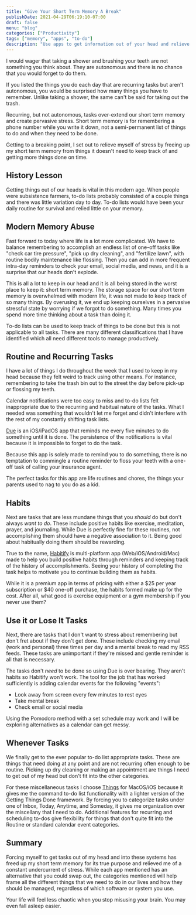 ```yaml
---
title: "Give Your Short Term Memory A Break"
publishDate: 2021-04-29T06:19:10-07:00
draft: false
menu: "blog"
categories: ["Productivity"]
tags: ["memory", "apps", "to-do"]
description: "Use apps to get information out of your head and relieve your short term memory from overuse."
---
```


I would wager that taking a shower and brushing your teeth are not something you think about. They are autonomous and there is no chance that you would forget to do them.

If you listed the things you do each day that are recurring tasks but aren't autonomous, you would be surprised how many things you have to remember. Unlike taking a shower, the same can't be said for taking out the trash.

Recurring, but not autonomous, tasks over-extend our short term memory and create pervasive stress. Short term memory is for remembering a phone number while you write it down, not a semi-permanent list of things to do and when they need to be done.

Getting to a breaking point, I set out to relieve myself of stress by freeing up my short term memory from things it doesn't need to keep track of and getting more things done on time.

## History Lesson

Getting things out of our heads is vital in this modern age. When people were subsistence farmers, to-do lists probably consisted of a couple things and there was little variation day to day. To-do lists would have been your daily routine for survival and relied little on your memory.

## Modern Memory Abuse

Fast forward to today where life is a lot more complicated. We have to balance remembering to accomplish an endless list of one-off tasks like "check car tire pressure", "pick up dry cleaning", and "fertilize lawn", with routine bodily maintenance like flossing. Then you can add in more frequent intra-day reminders to check your email, social media, and news, and it is a surprise that our heads don't explode.

This is all a lot to keep in our head and it is all being stored in the worst place to keep it: short term memory. The storage space for our short term memory is overwhelmed with modern life, it was not made to keep track of so many things. By overusing it, we end up keeping ourselves in a pervasive stressful state by worrying if we forgot to do something. Many times you spend more time thinking about a task than doing it.

To-do lists can be used to keep track of things to be done but this is not applicable to all tasks. There are many different classifications that I have identified which all need different tools to manage productively.

## Routine and Recurring Tasks

I have a lot of things I do throughout the week that I used to keep in my head because they felt weird to track using other means. For instance, remembering to take the trash bin out to the street the day before pick-up or flossing my teeth.

Calendar notifications were too easy to miss and to-do lists felt inappropriate due to the recurring and habitual nature of the tasks. What I needed was something that wouldn't let me forget and didn't interfere with the rest of my constantly shifting task lists.

[Due](https://www.dueapp.com) is an iOS/iPadOS app that reminds me every five minutes to do something until it is done. The persistence of the notifications is vital because it is impossible to forget to do the task.

Because this app is solely made to remind you to do something, there is no temptation to commingle a routine reminder to floss your teeth with a one-off task of calling your insurance agent.

The perfect tasks for this app are life routines and chores, the things your parents used to nag to you do as a kid.

## Habits

Next are tasks that are less mundane things that you _should_ do but don't always _want to do_. These include positive habits like exercise, meditation, prayer, and journaling. While Due is perfectly fine for these routines, not accomplishing them should have a negative association to it. Being good about habitually doing them should be rewarding.

True to the name, [Habitify](https://www.habitify.me) is multi-platform app (Web/iOS/Android/Mac) made to help you build positive habits through reminders and keeping track of the history of accomplishments. Seeing your history of completing the task helps to motivate you to continue building them as habits.

While it is a premium app in terms of pricing with either a $25 per year subscription or $40 one-off purchase, the habits formed make up for the cost. After all, what good is exercise equipment or a gym membership if you never use them?

## Use it or Lose It Tasks

Next, there are tasks that I don't want to stress about remembering but don't fret about if they don't get done. These include checking my email (work and personal) three times per day and a mental break to read my RSS feeds. These tasks are unimportant if they're missed and gentle reminder is all that is necessary.

The tasks don't _need_ to be done so using Due is over bearing. They aren't habits so Habitify won't work. The tool for the job that has worked sufficiently is adding calendar events for the following "events":

- Look away from screen every few minutes to rest eyes
- Take mental break
- Check email or social media

Using the Pomodoro method with a set schedule may work and I will be exploring alternatives as a calendar can get messy.

## Whenever Tasks

We finally get to the ever popular to-do list appropriate tasks. These are things that need doing at any point and are not recurring often enough to be routine. Picking up dry cleaning or making an appointment are things I need to get out of my head but don't fit into the other categories.

For these miscellaneous tasks I choose [Things](https://culturedcode.com/things/) for MacOS/iOS because it gives me the command to-do list functionality with a lighter version of the Getting Things Done framework. By forcing you to categorize tasks under one of Inbox, Today, Anytime, and Someday, it gives me organization over the miscellany that I need to do. Additional features for recurring and scheduling to-dos give flexibility for things that don't quite fit into the Routine or standard calendar event categories.

## Summary

Forcing myself to get tasks out of my head and into these systems has freed up my short term memory for its true purpose and relieved me of a constant undercurrent of stress. While each app mentioned has an alternative that you could swap out, the categories mentioned will help frame all the different things that we need to do in our lives and how they should be managed, regardless of which software or system you use.

Your life will feel less chaotic when you stop misusing your brain. You may even fall asleep easier.

